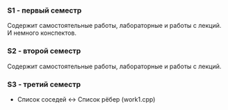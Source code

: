 ### S1 - первый семестр
Содержит самостоятельные работы, лабораторные и работы с лекций.
И немного конспектов.

### S2 - второй семестр
Содержит самостоятельные работы, лабораторные и работы с лекций.

### S3 - третий семестр
* Список соседей ↔ Список рёбер (work1.cpp)
